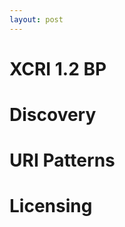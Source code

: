 ```yaml
---
layout: post
---
```


XCRI 1.2 BP 
===========

Discovery
===========================================================================================================================================================================


URI Patterns
=================================================================================================================================================================================


Licensing
===========================================================================================================================================================================